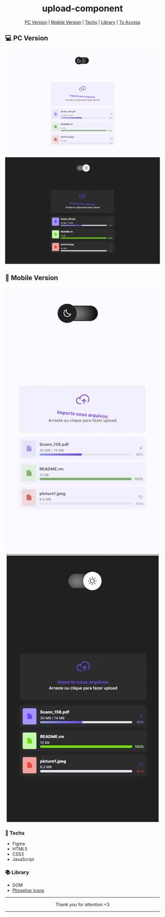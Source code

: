 <h1 align="center">upload-component</h1>

<div align="center">

[PC Version](#pc-version) | [Mobile Version](#mobile-version) | [Techs](#techs) | [Library](#library) | [To Access](https://kaiquecamposdev.github.io/upload-component/)

</div>

## 💻 PC Version <a name="pc-version"></a> 

<img src="assets/imgs/PcVersionLight.png">
<img src="assets/imgs/PcVersionDark.png">

## 📱 Mobile Version <a name="mobile-version"></a>

<div align="center">
  <img src="assets/imgs/MobileVersionLight.png">
  <img src="assets/imgs/MobileVersionDark.png">
</div>

### 🚀 Techs <a name="techs"></a>

- Figma
- HTML5
- CSS3
- JavaScript

### 📚 Library <a name="library"></a>

- DOM
- [Phosphor Icons](https://phosphoricons.com/)

<hr>
<p align="center">Thank you for attention <3</p>
<hr>
